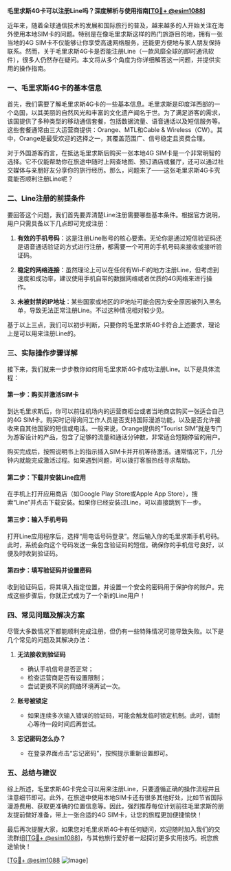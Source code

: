 **毛里求斯4G卡可以注册Line吗？深度解析与使用指南[[TG💪+ @esim1088](https://t.me/s/esim1088)]**

近年来，随着全球通信技术的发展和国际旅行的普及，越来越多的人开始关注在海外使用本地SIM卡的问题。特别是在像毛里求斯这样的热门旅游目的地，拥有一张当地的4G SIM卡不仅能够让你享受高速网络服务，还能更方便地与家人朋友保持联系。然而，关于毛里求斯4G卡是否能注册Line（一款风靡全球的即时通讯软件），很多人仍然存在疑问。本文将从多个角度为你详细解答这一问题，并提供实用的操作指南。

### 一、毛里求斯4G卡的基本信息

首先，我们需要了解毛里求斯4G卡的一些基本信息。毛里求斯是印度洋西部的一个岛国，以其美丽的自然风光和丰富的文化遗产闻名于世。为了满足游客的需求，该国提供了多种类型的移动通信套餐，包括数据流量、语音通话以及短信服务等。这些套餐通常由三大运营商提供：Orange、MTL和Cable & Wireless（CW）。其中，Orange是最受欢迎的选择之一，其覆盖范围广、信号稳定且资费合理。

对于外国游客而言，在抵达毛里求斯后购买一张本地4G SIM卡是一个非常明智的选择。它不仅能帮助你在旅途中随时上网查地图、预订酒店或餐厅，还可以通过社交媒体与亲朋好友分享你的旅行经历。那么，问题来了——这张毛里求斯4G卡究竟能否顺利注册Line呢？

### 二、Line注册的前提条件

要回答这个问题，我们首先要弄清楚Line注册需要哪些基本条件。根据官方说明，用户只需具备以下几点即可完成注册：

1. **有效的手机号码**：这是注册Line账号的核心要素。无论你是通过短信验证码还是语音通话验证的方式进行注册，都需要一个可用的手机号码来接收或接听验证码。
   
2. **稳定的网络连接**：虽然理论上可以在任何有Wi-Fi的地方注册Line，但考虑到速度和成功率，建议使用手机自带的数据网络或者优质的4G网络来进行操作。

3. **未被封禁的IP地址**：某些国家或地区的IP地址可能会因为安全原因被列入黑名单，导致无法正常注册Line。不过这种情况相对较少见。

基于以上三点，我们可以初步判断，只要你的毛里求斯4G卡符合上述要求，理论上是可以用来注册Line的。

### 三、实际操作步骤详解

接下来，我们就来一步步教你如何用毛里求斯4G卡成功注册Line。以下是具体流程：

#### 第一步：购买并激活SIM卡
到达毛里求斯后，你可以前往机场内的运营商柜台或者当地商店购买一张适合自己的4G SIM卡。购买时记得询问工作人员是否支持国际漫游功能，以及是否允许接收来自其他国家的短信或电话。一般来说，Orange提供的“Tourist SIM”就是专门为游客设计的产品，包含了足够的流量和通话分钟数，非常适合短期停留的用户。

购买完成后，按照说明书上的指示插入SIM卡并开机等待激活。通常情况下，几分钟内就能完成激活过程。如果遇到问题，可以拨打客服热线寻求帮助。

#### 第二步：下载并安装Line应用
在手机上打开应用商店（如Google Play Store或Apple App Store），搜索“Line”并点击下载安装。如果你已经安装过Line，可以直接跳到下一步。

#### 第三步：输入手机号码
打开Line应用程序后，选择“用电话号码登录”。然后输入你的毛里求斯手机号码。此时，系统会向这个号码发送一条包含验证码的短信。确保你的手机信号良好，以便及时收到验证码。

#### 第四步：填写验证码并设置密码
收到验证码后，将其填入指定位置，并设置一个安全的密码用于保护你的账户。完成这些步骤后，你就正式成为了一个新的Line用户！

### 四、常见问题及解决方案

尽管大多数情况下都能顺利完成注册，但仍有一些特殊情况可能导致失败。以下是几个常见的问题及其解决办法：

1. **无法接收到验证码**
   - 确认手机信号是否正常；
   - 检查运营商是否有设置限制；
   - 尝试更换不同的网络环境再试一次。

2. **账号被锁定**
   - 如果连续多次输入错误的验证码，可能会触发临时锁定机制。此时，请耐心等待一段时间后再尝试。

3. **忘记密码怎么办？**
   - 在登录界面点击“忘记密码”，按照提示重新设置即可。

### 五、总结与建议

综上所述，毛里求斯4G卡完全可以用来注册Line，只要遵循正确的操作流程并且注意细节即可。此外，在旅途中使用本地SIM卡还有很多其他好处，比如节省国际漫游费用、获取更准确的位置信息等。因此，强烈推荐每位计划前往毛里求斯的朋友提前做好准备，带上一张合适的4G SIM卡，让您的旅程更加便捷愉快！

最后再次提醒大家，如果您对毛里求斯4G卡有任何疑问，欢迎随时加入我们的交流群组[[TG💪+ @esim1088](https://t.me/s/esim1088)]，与其他旅行爱好者一起探讨更多实用技巧。祝您旅途愉快！

[[TG💪+ @esim1088](https://t.me/s/esim1088) ![Image](https://i.postimg.cc/4NQfJmqS/Snipaste-2025-05-13-00-14-12.png)]